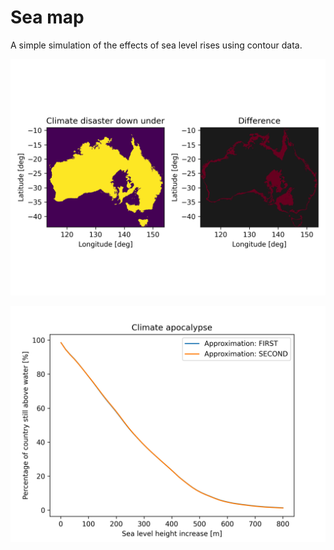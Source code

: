 # Sea map

A simple simulation of the effects of sea level rises using contour data. 

![Sea Map](figs/sea_map.png)

![Sea levels](figs/sea_levels.png)
